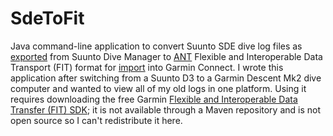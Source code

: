 # SdeToFit
Java command-line application to convert Suunto SDE dive log files as [exported](https://www.suunto.com/en-us/Support/faq-articles/dm5/how-do-i-import--export-dive-logs-to-dm5/) from Suunto Dive Manager to [ANT](https://www.thisisant.com/) Flexible and Interoperable Data Transport (FIT) format for [import](https://connect.garmin.com/modern/import-data) into Garmin Connect. I wrote this application after switching from a Suunto D3 to a Garmin Descent Mk2 dive computer and wanted to view all of my old logs in one platform. Using it requires downloading the free Garmin [Flexible and Interoperable Data Transfer (FIT) SDK](https://developer.garmin.com/fit/overview/); it is not available through a Maven repository and is not open source so I can't redistribute it here.
